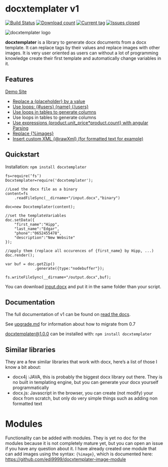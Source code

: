 # docxtemplater v1

[![Build Status](https://travis-ci.org/edi9999/docxtemplater.svg?branch=master&style=flat)](https://travis-ci.org/edi9999/docxtemplater)
[![Download count](http://img.shields.io/npm/dm/docxtemplater.svg?style=flat)](https://www.npmjs.org/package/docxtemplater)
[![Current tag](http://img.shields.io/npm/v/docxtemplater.svg?style=flat)](https://www.npmjs.org/package/docxtemplater)
[![Issues closed](http://issuestats.com/github/edi9999/docxtemplater/badge/issue?style=flat)](http://issuestats.com/github/edi9999/docxtemplater)

![docxtemplater logo](https://raw.githubusercontent.com/edi9999/docxtemplater/master/logo_small.png)

**docxtemplater** is a library to generate docx documents from a docx template.
It can replace tags by their values and replace images with other images. It is very user oriented as users can without a lot of programming knowledge create their first template and automatically change variables in it.

## Features

[Demo Site](http://javascript-ninja.fr/docxtemplater/v1/examples/demo.html)

- <a href="http://javascript-ninja.fr/docxtemplater/v1/examples/demo.html#variables">Replace a {placeholder} by a value</a>
- <a href="http://javascript-ninja.fr/docxtemplater/v1/examples/demo.html#loops">Use loops: {#users} {name} {/users} </a>
- <a href="http://javascript-ninja.fr/docxtemplater/v1/examples/demo.html#tables">Use loops in tables to generate columns</a>
- Use loops in tables to generate columns
- <a href="http://javascript-ninja.fr/docxtemplater/v1/examples/demo.html#parsing">Use expressions {product.unit_price*product.count} with angular Parsing</a>
- <a href="http://javascript-ninja.fr/docxtemplater/v1/examples/demo.html#images">Replace {%images}</a>
- <a href="http://javascript-ninja.fr/docxtemplater/v1/examples/demo.html#rawxml">Insert custom XML {@rawXml} (for formatted text for example)</a>


## Quickstart

Installation: `npm install docxtemplater`

    fs=require(‘fs’)
    Docxtemplater=require('docxtemplater');

    //Load the docx file as a binary
    content=fs
        .readFileSync(__dirname+"/input.docx","binary")

    doc=new Docxtemplater(content);

    //set the templateVariables
    doc.setData({
        "first_name":"Hipp",
        "last_name":"Edgar",
        "phone":"0652455478",
        "description":"New Website"
    });

    //apply them (replace all occurences of {first_name} by Hipp, ...)
    doc.render();

    var buf = doc.getZip()
                 .generate({type:"nodebuffer"});

    fs.writeFileSync(__dirname+"/output.docx",buf);

You can download [input.docx](https://github.com/edi9999/docxtemplater/raw/master/examples/tagExample.docx) and put it in the same folder than your script.

## Documentation

The full documentation of v1 can be found on [read the docs](http://docxtemplater.readthedocs.org/en/latest/).

See [upgrade.md](upgrade.md) for information about how to migrate from 0.7

docxtemplater@1.0.0 can be installed with: `npm install docxtemplater`

## Similar libraries

They are a few similar libraries that work with docx, here’s a list of those I know a bit about:

 * docx4j :JAVA, this is probably the biggest docx library out there. They is no built in templating engine, but you can generate your docx yourself programmatically
 * docx.js: Javascript in the browser, you can create (not modify) your docx from scratch, but only do very simple things such as adding non formatted text

# Modules

Functionality can be added with modules. They is yet no doc for the modules because it is not completely mature yet, but you can open an issue if you have any question about it.
I have already created one module that can add images using the syntax: `{%image}`, which is documented here: https://github.com/edi9999/docxtemplater-image-module
